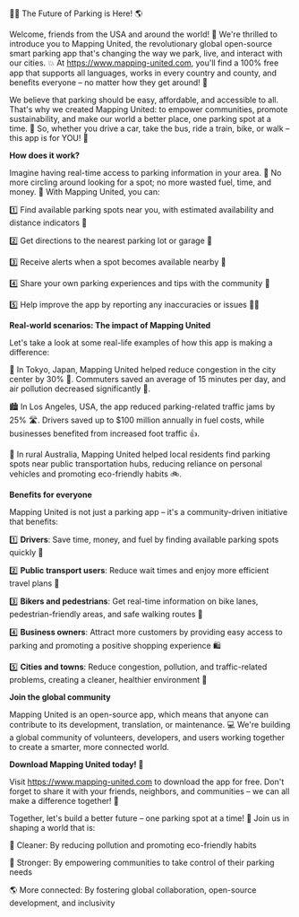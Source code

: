 🚗💨 The Future of Parking is Here! 🌎

Welcome, friends from the USA and around the world! 👋 We're thrilled to introduce you to Mapping United, the revolutionary global open-source smart parking app that's changing the way we park, live, and interact with our cities. 💥 At https://www.mapping-united.com, you'll find a 100% free app that supports all languages, works in every country and county, and benefits everyone – no matter how they get around! 🌟

We believe that parking should be easy, affordable, and accessible to all. That's why we created Mapping United: to empower communities, promote sustainability, and make our world a better place, one parking spot at a time. 💚 So, whether you drive a car, take the bus, ride a train, bike, or walk – this app is for YOU! 🌟

**How does it work?**

Imagine having real-time access to parking information in your area. 🤯 No more circling around looking for a spot; no more wasted fuel, time, and money. 💸 With Mapping United, you can:

1️⃣ Find available parking spots near you, with estimated availability and distance indicators 📍

2️⃣ Get directions to the nearest parking lot or garage 🚗

3️⃣ Receive alerts when a spot becomes available nearby 🔔

4️⃣ Share your own parking experiences and tips with the community 📱

5️⃣ Help improve the app by reporting any inaccuracies or issues 🕵️‍♀️

**Real-world scenarios: The impact of Mapping United**

Let's take a look at some real-life examples of how this app is making a difference:

🌆 In Tokyo, Japan, Mapping United helped reduce congestion in the city center by 30% 🚗. Commuters saved an average of 15 minutes per day, and air pollution decreased significantly 💨.

🏙️ In Los Angeles, USA, the app reduced parking-related traffic jams by 25% 🛣️. Drivers saved up to $100 million annually in fuel costs, while businesses benefited from increased foot traffic 👍.

🌳 In rural Australia, Mapping United helped local residents find parking spots near public transportation hubs, reducing reliance on personal vehicles and promoting eco-friendly habits 🚲.

**Benefits for everyone**

Mapping United is not just a parking app – it's a community-driven initiative that benefits:

1️⃣ **Drivers**: Save time, money, and fuel by finding available parking spots quickly 🔑

2️⃣ **Public transport users**: Reduce wait times and enjoy more efficient travel plans 🚂

3️⃣ **Bikers and pedestrians**: Get real-time information on bike lanes, pedestrian-friendly areas, and safe walking routes 🌳

4️⃣ **Business owners**: Attract more customers by providing easy access to parking and promoting a positive shopping experience 🛍️

5️⃣ **Cities and towns**: Reduce congestion, pollution, and traffic-related problems, creating a cleaner, healthier environment 🌟

**Join the global community**

Mapping United is an open-source app, which means that anyone can contribute to its development, translation, or maintenance. 💻 We're building a global community of volunteers, developers, and users working together to create a smarter, more connected world.

**Download Mapping United today! 📱**

Visit https://www.mapping-united.com to download the app for free. Don't forget to share it with your friends, neighbors, and communities – we can all make a difference together! 🌟

Together, let's build a better future – one parking spot at a time! 💚 Join us in shaping a world that is:

💚 Cleaner: By reducing pollution and promoting eco-friendly habits

💪 Stronger: By empowering communities to take control of their parking needs

🌎 More connected: By fostering global collaboration, open-source development, and inclusivity